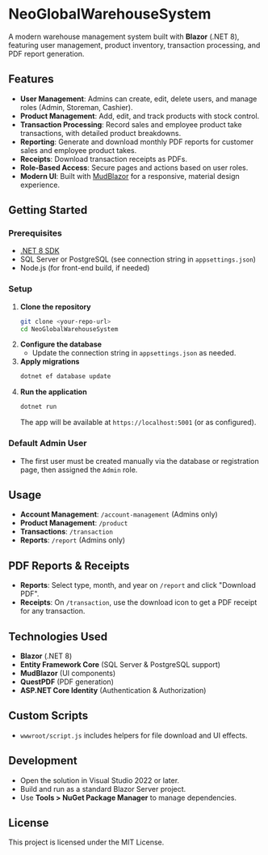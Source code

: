 # NeoGlobalWarehouseSystem

A modern warehouse management system built with **Blazor** (.NET 8), featuring user management, product inventory, transaction processing, and PDF report generation.

## Features

- **User Management**: Admins can create, edit, delete users, and manage roles (Admin, Storeman, Cashier).
- **Product Management**: Add, edit, and track products with stock control.
- **Transaction Processing**: Record sales and employee product take transactions, with detailed product breakdowns.
- **Reporting**: Generate and download monthly PDF reports for customer sales and employee product takes.
- **Receipts**: Download transaction receipts as PDFs.
- **Role-Based Access**: Secure pages and actions based on user roles.
- **Modern UI**: Built with [MudBlazor](https://mudblazor.com/) for a responsive, material design experience.

## Getting Started

### Prerequisites

- [.NET 8 SDK](https://dotnet.microsoft.com/download/dotnet/8.0)
- SQL Server or PostgreSQL (see connection string in `appsettings.json`)
- Node.js (for front-end build, if needed)

### Setup

1. **Clone the repository**
   ```sh
   git clone <your-repo-url>
   cd NeoGlobalWarehouseSystem
   ```
2. **Configure the database**
   - Update the connection string in `appsettings.json` as needed.
3. **Apply migrations**
   ```sh
   dotnet ef database update
   ```
4. **Run the application**
   ```sh
   dotnet run
   ```
   The app will be available at `https://localhost:5001` (or as configured).

### Default Admin User

- The first user must be created manually via the database or registration page, then assigned the `Admin` role.

## Usage

- **Account Management**: `/account-management` (Admins only)
- **Product Management**: `/product`
- **Transactions**: `/transaction`
- **Reports**: `/report` (Admins only)

## PDF Reports & Receipts

- **Reports**: Select type, month, and year on `/report` and click "Download PDF".
- **Receipts**: On `/transaction`, use the download icon to get a PDF receipt for any transaction.

## Technologies Used

- **Blazor** (.NET 8)
- **Entity Framework Core** (SQL Server & PostgreSQL support)
- **MudBlazor** (UI components)
- **QuestPDF** (PDF generation)
- **ASP.NET Core Identity** (Authentication & Authorization)

## Custom Scripts

- `wwwroot/script.js` includes helpers for file download and UI effects.

## Development

- Open the solution in Visual Studio 2022 or later.
- Build and run as a standard Blazor Server project.
- Use __Tools > NuGet Package Manager__ to manage dependencies.

## License

This project is licensed under the MIT License.